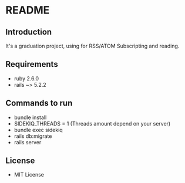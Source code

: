 # README

## Introduction
It's a graduation project, using for RSS/ATOM Subscripting and reading.

## Requirements
* ruby 2.6.0
* rails ~> 5.2.2

## Commands to run
* bundle install
* SIDEKIQ_THREADS = 1 (Threads amount depend on your server)
* bundle exec sidekiq
* rails db:migrate
* rails server

## License
* MIT License
